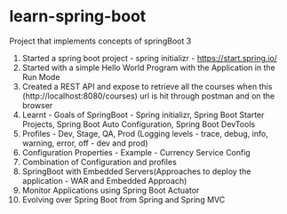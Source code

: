 # learn-spring-boot
Project that implements concepts of springBoot 3

1. Started a spring boot project - spring initializr - https://start.spring.io/
2. Started with a simple Hello World Program with the Application in the Run Mode
3. Created a REST API and expose to retrieve all the courses when this (http://localhost:8080/courses) url is hit through postman and on the browser
4. Learnt - Goals of SpringBoot - Spring initializr, Spring Boot Starter Projects, Spring Boot Auto Configuration, Spring Boot DevTools
5. Profiles - Dev, Stage, QA, Prod (Logging levels - trace, debug, info, warning, error, off - dev and prod)
6. Configuration Properties - Example - Currency Service Config
7. Combination of Configuration and profiles
8. SpringBoot with Embedded Servers(Approaches to deploy the application - WAR and Embedded Approach)
9. Monitor Applications using Spring Boot Actuator
10. Evolving over Spring Boot from Spring and Spring MVC